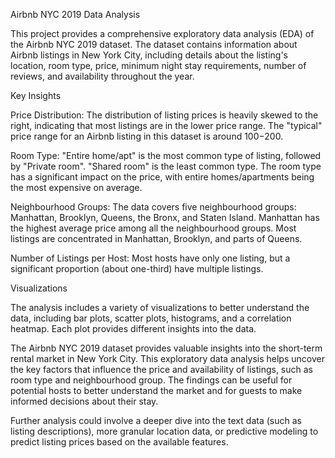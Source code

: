 Airbnb NYC 2019 Data Analysis

This project provides a comprehensive exploratory data analysis (EDA) of the Airbnb NYC 2019 dataset. The dataset contains information about Airbnb listings in New York City, including details about the listing's location, room type, price, minimum night stay requirements, number of reviews, and availability throughout the year.

Key Insights

Price Distribution: The distribution of listing prices is heavily skewed to the right, indicating that most listings are in the lower price range. The "typical" price range for an Airbnb listing in this dataset is around $100-$200.

Room Type: "Entire home/apt" is the most common type of listing, followed by "Private room". "Shared room" is the least common type. The room type has a significant impact on the price, with entire homes/apartments being the most expensive on average.

Neighbourhood Groups: The data covers five neighbourhood groups: Manhattan, Brooklyn, Queens, the Bronx, and Staten Island. Manhattan has the highest average price among all the neighbourhood groups. Most listings are concentrated in Manhattan, Brooklyn, and parts of Queens.

Number of Listings per Host: Most hosts have only one listing, but a significant proportion (about one-third) have multiple listings.


Visualizations

The analysis includes a variety of visualizations to better understand the data, including bar plots, scatter plots, histograms, and a correlation heatmap. Each plot provides different insights into the data.

The Airbnb NYC 2019 dataset provides valuable insights into the short-term rental market in New York City. This exploratory data analysis helps uncover the key factors that influence the price and availability of listings, such as room type and neighbourhood group. The findings can be useful for potential hosts to better understand the market and for guests to make informed decisions about their stay.

Further analysis could involve a deeper dive into the text data (such as listing descriptions), more granular location data, or predictive modeling to predict listing prices based on the available features.
